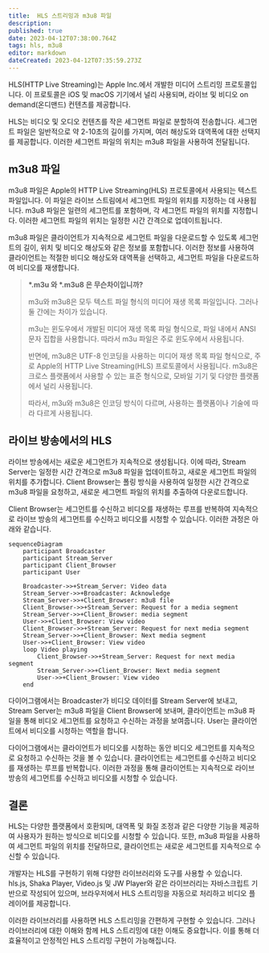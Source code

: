 ```yaml
---
title:  HLS 스트리밍과 m3u8 파일
description: 
published: true
date: 2023-04-12T07:38:00.764Z
tags: hls, m3u8
editor: markdown
dateCreated: 2023-04-12T07:35:59.273Z
---
```


HLS(HTTP Live Streaming)는 Apple Inc.에서 개발한 미디어 스트리밍 프로토콜입니다. 이 프로토콜은 iOS 및 macOS 기기에서 널리 사용되며, 라이브 및 비디오 on demand(온디맨드) 컨텐츠를 제공합니다.

HLS는 비디오 및 오디오 컨텐츠를 작은 세그먼트 파일로 분할하여 전송합니다. 세그먼트 파일은 일반적으로 약 2-10초의 길이를 가지며, 여러 해상도와 대역폭에 대한 선택지를 제공합니다. 이러한 세그먼트 파일의 위치는 m3u8 파일을 사용하여 전달됩니다.

## m3u8 파일

m3u8 파일은 Apple의 HTTP Live Streaming(HLS) 프로토콜에서 사용되는 텍스트 파일입니다. 이 파일은 라이브 스트림에서 세그먼트 파일의 위치를 지정하는 데 사용됩니다. m3u8 파일은 일련의 세그먼트를 포함하며, 각 세그먼트 파일의 위치를 지정합니다. 이러한 세그먼트 파일의 위치는 일정한 시간 간격으로 업데이트됩니다.

m3u8 파일은 클라이언트가 지속적으로 세그먼트 파일을 다운로드할 수 있도록 세그먼트의 길이, 위치 및 비디오 해상도와 같은 정보를 포함합니다. 이러한 정보를 사용하여 클라이언트는 적절한 비디오 해상도와 대역폭을 선택하고, 세그먼트 파일을 다운로드하여 비디오를 재생합니다.

> **\*.m3u 와 \*.m3u8 은 무슨차이입니까?**
> 
> m3u와 m3u8은 모두 텍스트 파일 형식의 미디어 재생 목록 파일입니다. 그러나 둘 간에는 차이가 있습니다.
> 
> m3u는 윈도우에서 개발된 미디어 재생 목록 파일 형식으로, 파일 내에서 ANSI 문자 집합을 사용합니다. 따라서 m3u 파일은 주로 윈도우에서 사용됩니다.
> 
> 반면에, m3u8은 UTF-8 인코딩을 사용하는 미디어 재생 목록 파일 형식으로, 주로 Apple의 HTTP Live Streaming(HLS) 프로토콜에서 사용됩니다. m3u8은 크로스 플랫폼에서 사용할 수 있는 표준 형식으로, 모바일 기기 및 다양한 플랫폼에서 널리 사용됩니다.
> 
> 따라서, m3u와 m3u8은 인코딩 방식이 다르며, 사용하는 플랫폼이나 기술에 따라 다르게 사용됩니다.


## 라이브 방송에서의 HLS

라이브 방송에서는 새로운 세그먼트가 지속적으로 생성됩니다. 이에 따라, Stream Server는 일정한 시간 간격으로 m3u8 파일을 업데이트하고, 새로운 세그먼트 파일의 위치를 추가합니다. Client Browser는 폴링 방식을 사용하여 일정한 시간 간격으로 m3u8 파일을 요청하고, 새로운 세그먼트 파일의 위치를 추출하여 다운로드합니다.

Client Browser는 세그먼트를 수신하고 비디오를 재생하는 루프를 반복하여 지속적으로 라이브 방송의 세그먼트를 수신하고 비디오를 시청할 수 있습니다. 이러한 과정은 아래와 같습니다.

```mermaid
sequenceDiagram
    participant Broadcaster
    participant Stream_Server
    participant Client_Browser
    participant User

    Broadcaster->>+Stream_Server: Video data
    Stream_Server->>+Broadcaster: Acknowledge
    Stream_Server->>+Client_Browser: m3u8 file
    Client_Browser->>+Stream_Server: Request for a media segment
    Stream_Server->>+Client_Browser: media segment
    User->>+Client_Browser: View video
    Client_Browser->>+Stream_Server: Request for next media segment
    Stream_Server->>+Client_Browser: Next media segment
    User->>+Client_Browser: View video
    loop Video playing
        Client_Browser->>+Stream_Server: Request for next media segment
        Stream_Server->>+Client_Browser: Next media segment
        User->>+Client_Browser: View video
    end
```

다이어그램에서는 Broadcaster가 비디오 데이터를 Stream Server에 보내고, Stream Server는 m3u8 파일을 Client Browser에 보내며, 클라이언트는 m3u8 파일을 통해 비디오 세그먼트를 요청하고 수신하는 과정을 보여줍니다. User는 클라이언트에서 비디오를 시청하는 역할을 합니다.

다이어그램에서는 클라이언트가 비디오를 시청하는 동안 비디오 세그먼트를 지속적으로 요청하고 수신하는 것을 볼 수 있습니다. 클라이언트는 세그먼트를 수신하고 비디오를 재생하는 루프를 반복합니다. 이러한 과정을 통해 클라이언트는 지속적으로 라이브 방송의 세그먼트를 수신하고 비디오를 시청할 수 있습니다.

## 결론

HLS는 다양한 플랫폼에서 호환되며, 대역폭 및 화질 조정과 같은 다양한 기능을 제공하여 사용자가 원하는 방식으로 비디오를 시청할 수 있습니다. 또한, m3u8 파일을 사용하여 세그먼트 파일의 위치를 전달하므로, 클라이언트는 새로운 세그먼트를 지속적으로 수신할 수 있습니다.

개발자는 HLS를 구현하기 위해 다양한 라이브러리와 도구를 사용할 수 있습니다. hls.js, Shaka Player, Video.js 및 JW Player와 같은 라이브러리는 자바스크립트 기반으로 작성되어 있으며, 브라우저에서 HLS 스트리밍을 자동으로 처리하고 비디오 플레이어를 제공합니다.

이러한 라이브러리를 사용하면 HLS 스트리밍을 간편하게 구현할 수 있습니다. 그러나 라이브러리에 대한 이해와 함께 HLS 스트리밍에 대한 이해도 중요합니다. 이를 통해 더 효율적이고 안정적인 HLS 스트리밍 구현이 가능해집니다.